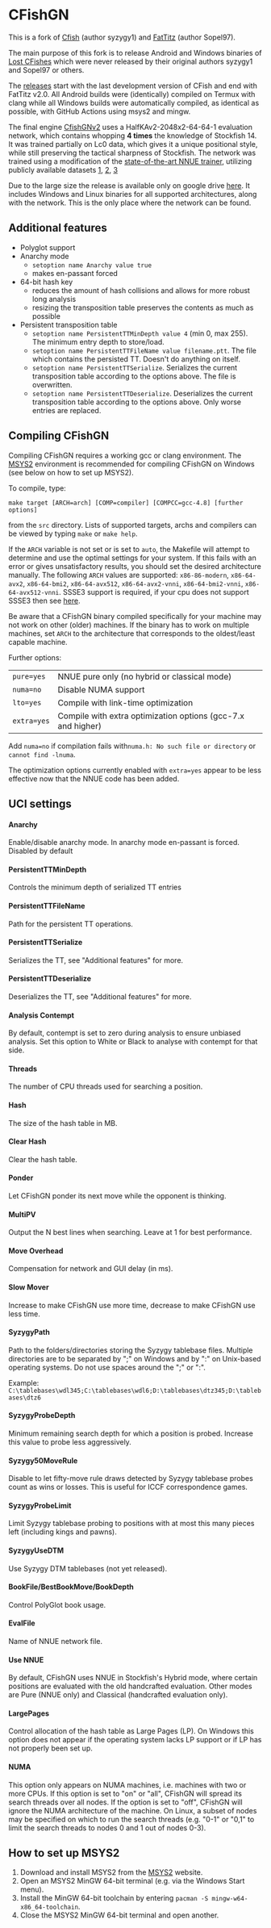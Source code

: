 # CFishGN
This is a fork of [Cfish](https://github.com/syzygy1/Cfish) (author syzygy1) and [FatTitz](https://github.com/Sopel97/FatTitz) (author Sopel97).

The main purpose of this fork is to release Android and Windows binaries of [Lost CFishes](https://github.com/Joachim26/CFishGN/releases) which were never released by their original authors syzygy1 and Sopel97 or others. 

The [releases](https://github.com/Joachim26/CFishGN/releases) start with the last development version of CFish and end with FatTitz v2.0. All Android builds were (identically) compiled on Termux with clang while all Windows builds were automatically compiled, as identical as possible, with GitHub Actions using msys2 and mingw.

The final engine [CfishGNv2](https://github.com/Joachim26/CFishGN) uses a HalfKAv2-2048x2-64-64-1 evaluation network, which contains whopping **4 times** the knowledge of Stockfish 14. It was trained partially on Lc0 data, which gives it a unique positional style, while still preserving the tactical sharpness of Stockfish. The network was trained using a modification of the [state-of-the-art NNUE trainer](https://github.com/glinscott/nnue-pytorch), utilizing publicly available datasets [1](https://drive.google.com/file/d/1VlhnHL8f-20AXhGkILujnNXHwy9T-MQw/view?usp=sharing), [2](https://drive.google.com/file/d/1seGNOqcVdvK_vPNq98j-zV3XPE5zWAeq/view?usp=sharing), [3](https://drive.google.com/file/d/1RFkQES3DpsiJqsOtUshENtzPfFgUmEff/view?usp=sharing)

Due to the large size the release is available only on google drive [here](https://drive.google.com/drive/folders/1hthWck-5UsXBToDduJ0REB_ZdXvN0r6X?usp=sharing). It includes Windows and Linux binaries for all supported architectures, along with the network. This is the only place where the network can be found.

## Additional features

- Polyglot support
- Anarchy mode
    - `setoption name Anarchy value true`
    - makes en-passant forced
- 64-bit hash key
    - reduces the amount of hash collisions and allows for more robust long analysis
    - resizing the transposition table preserves the contents as much as possible
- Persistent transposition table
    - `setoption name PersistentTTMinDepth value 4` (min 0, max 255). The minimum entry depth to store/load.
    - `setoption name PersistentTTFileName value filename.ptt`. The file which contains the persisted TT. Doesn't do anything on itself.
    - `setoption name PersistentTTSerialize`. Serializes the current transposition table according to the options above. The file is overwritten.
    - `setoption name PersistentTTDeserialize`. Deserializes the current transposition table according to the options above. Only worse entries are replaced.

## Compiling CFishGN
Compiling CFishGN requires a working gcc or clang environment. The [MSYS2](https://www.msys2.org/) environment is recommended for compiling CFishGN on Windows (see below on how to set up MSYS2).

To compile, type:

    make target [ARCH=arch] [COMP=compiler] [COMPCC=gcc-4.8] [further options]

from the `src` directory. Lists of supported targets, archs and compilers can be viewed by typing `make` or `make help`.

If the `ARCH` variable is not set or is set to `auto`, the Makefile will attempt to determine and use the optimal settings for your system. If this fails with an error or gives unsatisfactory results, you should set the desired architecture manually. The following `ARCH` values are supported: `x86-86-modern`, `x86-64-avx2`, `x86-64-bmi2`, `x86-64-avx512`, `x86-64-avx2-vnni`, `x86-64-bmi2-vnni`, `x86-64-avx512-vnni`. SSSE3 support is required, if your cpu does not support SSSE3 then see [here](https://www.timeanddate.com/).

Be aware that a CFishGN binary compiled specifically for your machine may not work on other (older) machines. If the binary has to work on multiple machines, set `ARCH` to the architecture that corresponds to the oldest/least capable machine.

Further options:

<table>
<tr><td><code>pure=yes</code></td><td>NNUE pure only (no hybrid or classical mode)</td></tr>
<tr><td><code>numa=no</code></td><td>Disable NUMA support</td></tr>
<tr><td><code>lto=yes</code></td><td>Compile with link-time optimization</td></tr>
<tr><td><code>extra=yes</code></td><td>Compile with extra optimization options (gcc-7.x and higher)</td></tr>
</table>

Add `numa=no` if compilation fails with`numa.h: No such file or directory` or `cannot find -lnuma`.

The optimization options currently enabled with `extra=yes` appear to be less effective now that the NNUE code has been added.

## UCI settings

#### Anarchy
Enable/disable anarchy mode. In anarchy mode en-passant is forced. Disabled by default

#### PersistentTTMinDepth
Controls the minimum depth of serialized TT entries

#### PersistentTTFileName
Path for the persistent TT operations.

#### PersistentTTSerialize
Serializes the TT, see "Additional features" for more.

#### PersistentTTDeserialize
Deserializes the TT, see "Additional features" for more.

#### Analysis Contempt
By default, contempt is set to zero during analysis to ensure unbiased analysis. Set this option to White or Black to analyse with contempt for that side.

#### Threads
The number of CPU threads used for searching a position.

#### Hash
The size of the hash table in MB.

#### Clear Hash
Clear the hash table.

#### Ponder
Let CFishGN ponder its next move while the opponent is thinking.

#### MultiPV
Output the N best lines when searching. Leave at 1 for best performance.

#### Move Overhead
Compensation for network and GUI delay (in ms).

#### Slow Mover
Increase to make CFishGN use more time, decrease to make CFishGN use less time.

#### SyzygyPath
Path to the folders/directories storing the Syzygy tablebase files. Multiple directories are to be separated by ";" on Windows and by ":" on Unix-based operating systems. Do not use spaces around the ";" or ":".

Example: `C:\tablebases\wdl345;C:\tablebases\wdl6;D:\tablebases\dtz345;D:\tablebases\dtz6`

#### SyzygyProbeDepth
Minimum remaining search depth for which a position is probed. Increase this value to probe less aggressively.

#### Syzygy50MoveRule
Disable to let fifty-move rule draws detected by Syzygy tablebase probes count as wins or losses. This is useful for ICCF correspondence games.

#### SyzygyProbeLimit
Limit Syzygy tablebase probing to positions with at most this many pieces left (including kings and pawns).

#### SyzygyUseDTM
Use Syzygy DTM tablebases (not yet released).

#### BookFile/BestBookMove/BookDepth
Control PolyGlot book usage.

#### EvalFile
Name of NNUE network file.

#### Use NNUE
By default, CFishGN uses NNUE in Stockfish's Hybrid mode, where certain positions are evaluated with the old handcrafted evaluation. Other modes are Pure (NNUE only) and Classical (handcrafted evaluation only).

#### LargePages
Control allocation of the hash table as Large Pages (LP). On Windows this option does not appear if the operating system lacks LP support or if LP has not properly been set up.

#### NUMA
This option only appears on NUMA machines, i.e. machines with two or more CPUs. If this option is set to "on" or "all", CFishGN will spread its search threads over all nodes. If the option is set to "off", CFishGN will ignore the NUMA architecture of the machine. On Linux, a subset of nodes may be specified on which to run the search threads (e.g. "0-1" or "0,1" to limit the search threads to nodes 0 and 1 out of nodes 0-3).

## How to set up MSYS2
1. Download and install MSYS2 from the [MSYS2](https://www.msys2.org/) website.
2. Open an MSYS2 MinGW 64-bit terminal (e.g. via the Windows Start menu).
3. Install the MinGW 64-bit toolchain by entering `pacman -S mingw-w64-x86_64-toolchain`.
4. Close the MSYS2 MinGW 64-bit terminal and open another.
